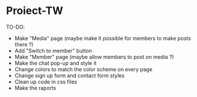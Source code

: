 # Proiect-TW

TO-DO:

- Make "Media" page (maybe make it possible for members to make posts there ?)
- Add "Switch to member" button
- Make "Member" page (maybe allow members to post on media ?)
- Make the chat pop-up and style it
- Change colors to match the color scheme on every page
- Change sign up form and contact form styles
- Clean up code in css files
- Make the raports

